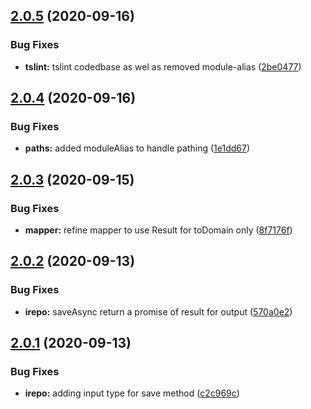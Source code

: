 ## [2.0.5](https://github.com/schreckworks/schreck.works.ddd.core/compare/2.0.4...2.0.5) (2020-09-16)


### Bug Fixes

* **tslint:** tslint codedbase as wel as removed module-alias ([2be0477](https://github.com/schreckworks/schreck.works.ddd.core/commit/2be04777afa85ae3d6168e02685a70abb6010acf))



## [2.0.4](https://github.com/schreckworks/schreck.works.ddd.core/compare/2.0.3...2.0.4) (2020-09-16)


### Bug Fixes

* **paths:** added moduleAlias to handle pathing ([1e1dd67](https://github.com/schreckworks/schreck.works.ddd.core/commit/1e1dd67ebc88ac9580fd70457ab040f7d0fc7a0e))



## [2.0.3](https://github.com/schreckworks/schreck.works.ddd.core/compare/2.0.2...2.0.3) (2020-09-15)


### Bug Fixes

* **mapper:** refine mapper to use Result for toDomain only ([8f7176f](https://github.com/schreckworks/schreck.works.ddd.core/commit/8f7176f67929af13594f7ead7dde4db0f0679a22))



## [2.0.2](https://github.com/schreckworks/schreck.works.ddd.core/compare/2.0.1...2.0.2) (2020-09-13)


### Bug Fixes

* **irepo:** saveAsync return a promise of result for output ([570a0e2](https://github.com/schreckworks/schreck.works.ddd.core/commit/570a0e22f189063f126bd6c938b46b68e2f2b72f))



## [2.0.1](https://github.com/schreckworks/schreck.works.ddd.core/compare/2.0.0...2.0.1) (2020-09-13)


### Bug Fixes

* **irepo:** adding input type for save method ([c2c969c](https://github.com/schreckworks/schreck.works.ddd.core/commit/c2c969ccd0433f94c4c91f7758f7a9b52ec8bf89))



